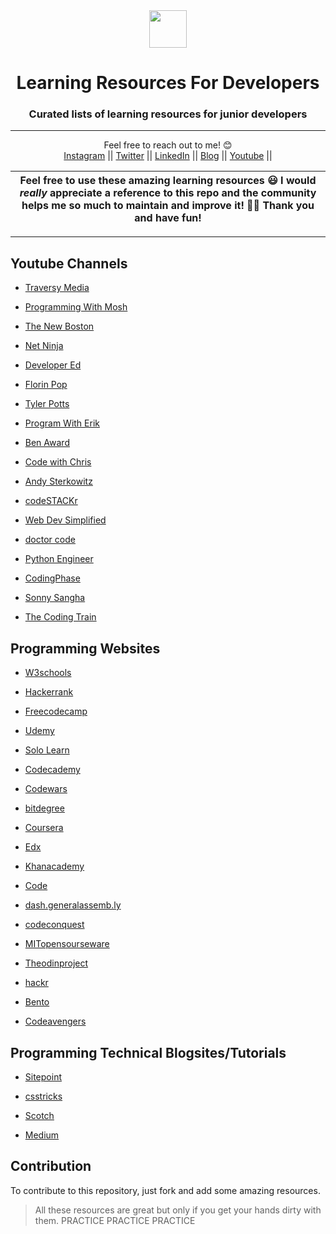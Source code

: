 <div align="center">
  <img height="60" src="https://images.unsplash.com/photo-1434030216411-0b793f4b4173?ixid=MXwxMjA3fDB8MHxwaG90by1wYWdlfHx8fGVufDB8fHw%3D&ixlib=rb-1.2.1&auto=format&fit=crop&w=1350&q=80">
  <h1>Learning Resources For Developers</h1>

  <h3>Curated lists of learning resources for junior developers</h3>

---

Feel free to reach out to me! 😊 <br />
<a href="https://www.instagram.com/amjohnphilip">Instagram</a> || <a href="https://www.twitter.com/amjohnphilip">Twitter</a> || <a href="https://www.linkedin.com/in/amjohnphilip">LinkedIn</a> || <a href="https://amjohnphilip.medium.com/">Blog</a> ||  <a href="https://www.youtube.com/channel/UCNCzNrpq0fHxFqQYCmbwAcA">Youtube</a> ||
</div>

| Feel free to use these amazing learning resources 😃  I would _really_ appreciate a reference to this repo and the community helps me so much to maintain and improve it! 💪🏼 Thank you and have fun! |
| -------------------------------------------------------------------------------------------------------------------------------------------------------------------------------------------------- |


---










<h2>Youtube Channels</h2>


 - [Traversy Media ](https://www.youtube.com/channel/UC29ju8bIPH5as8OGnQzwJyA)
  

 - [Programming With Mosh](https://www.youtube.com/user/programmingwithmosh)
  

 - [The New Boston](https://www.youtube.com/user/thenewboston)
  

 - [Net Ninja](https://www.youtube.com/channel/UCW5YeuERMmlnqo4oq8vwUpg)
  

 - [Developer Ed](https://www.youtube.com/channel/UClb90NQQcskPUGDIXsQEz5Q)


 - [Florin Pop](https://www.youtube.com/channel/UCeU-1X402kT-JlLdAitxSMA)
  
  
- [Tyler Potts](https://www.youtube.com/channel/UCBBGM84ZOs7z5jpTQAaZ_Hg)
  

- [Program With Erik](https://www.youtube.com/channel/UCshZ3rdoCLjDYuTR_RBubzw)


- [Ben Award](https://www.youtube.com/user/99baddawg)


- [Code with Chris](https://www.youtube.com/channel/UCshZ3rdoCLjDYuTR_RBubzw)

- [Andy Sterkowitz](https://www.youtube.com/channel/UCZ9qFEC82qM6Pk-54Q4TVWA)

- [codeSTACKr](https://www.youtube.com/channel/UCDCHcqyeQgJ-jVSd6VJkbCw)


- [Web Dev Simplified](https://www.youtube.com/channel/UCFbNIlppjAuEX4znoulh0Cw)


- [doctor code](https://www.youtube.com/channel/UCCkjYARLbR1ws4_lMuvJ2vg)

- [Python Engineer](https://www.youtube.com/channel/UCbXgNpp0jedKWcQiULLbDTA)

- [CodingPhase](https://www.youtube.com/channel/UC46wWUso9H5KPQcoL9iE3Ug)

- [Sonny Sangha](https://www.youtube.com/user/ssangha32)

- [The Coding Train](https://www.youtube.com/user/shiffman)




<h2>Programming Websites</h2>


- [W3schools](https://www.w3schools.com)

 - [Hackerrank ](https://www.hackerrank.com)
  

 - [Freecodecamp](https://www.freecodecamp.org)
  

 - [ Udemy ](https://www.udemy.com)
  

 - [Solo Learn](https://www.sololearn.com)
  

 - [Codecademy](https://www.codecademy.com)


 - [Codewars](https://www.codewars.com)
  
  
- [bitdegree ](https://www.bitdegree.org)
  

- [Coursera ](https://www.coursera.org)


- [Edx](https://www.edx.org)


- [Khanacademy](https://www.khanacademy.org/)



 - [Code](https://code.org)


 - [dash.generalassemb.ly](https://dash.generalassemb.ly)
  
  
- [codeconquest](https://www.codeconquest.com)
  

- [MITopensourseware](https://ocw.mit.edu)


- [Theodinproject](https://www.theodinproject.com)
  

- [hackr](https://hackr.io)
  

- [Bento](https://bento.io )


- [Codeavengers](https://www.codeavengers.com)




<h2>Programming Technical Blogsites/Tutorials</h2>

- [Sitepoint](https://www.sitepoint.com)
  

- [csstricks](https://css-tricks.com)
  

- [Scotch](https://scotch.io)


- [Medium](https://medium.com)











<H2>Contribution</H3>

To contribute to this repository, just fork and add some amazing resources.



>All these resources are great but only if you get your hands dirty with them. PRACTICE PRACTICE PRACTICE 



